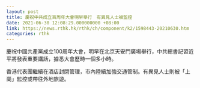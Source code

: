 ```yaml
---
layout: post
title: 慶祝中共成立百周年大會明早舉行　有異見人士被監控
date: 2021-06-30 12:08:29.000000000 +08:00
link: https://news.rthk.hk/rthk/ch/component/k2/1598443-20210630.htm
categories: rthk
---
```


慶祝中國共產黨成立100周年大會，明早在北京天安門廣場舉行，中共總書記習近平將發表重要講話，據悉大會歷時一個多小時。

香港代表團繼續在酒店封閉管理，市內陸續加強交通管制。有異見人士則被「上崗」監控或帶往外地旅遊。
